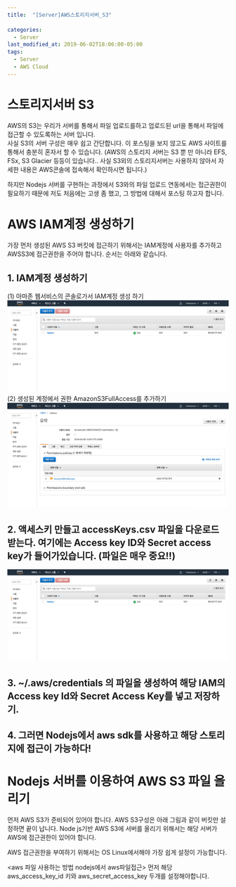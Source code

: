 ```yaml
---
title:  "[Server]AWS스토리지서버_S3"

categories:
  - Server
last_modified_at: 2019-06-02T18:06:00-05:00
tags:
  - Server
  - AWS Cloud
---
```


# 스토리지서버 S3
AWS의 S3는 우리가 서버를 통해서 파일 업로드를하고 업로드된 url을 통해서 파일에 접근할 수 있도록하는 서버 입니다. <br>
사실 S3의 서버 구성은 매우 쉽고 간단합니다. 이 포스팅을 보지 않고도 AWS 사이트를 통해서 충분히 혼자서 할 수 있습니다.
(AWS의 스토리지 서버는 S3 뿐 만 아니라 EFS, FSx, S3 Glacier 등등이 있습니다.. 사실 S3외의 스토리지서버는 사용하지 않아서 자세한 내용은 AWS콘솔에 접속해서 확인하시면 됩니다.)

하지만 Nodejs 서버를 구현하는 과정에서 S3와의 파일 업로드 연동에서는 접근권한이 필요하기 때문에 저도 처음에는 고생 좀 했고, 그 방법에 대해서 포스팅 하고자 합니다.

# AWS IAM계정 생성하기
가장 먼저 생성된 AWS S3 버킷에 접근하기 위해서는 IAM계정에 사용자를 추가하고 AWSS3에 접근권한을 주어야 합니다.
순서는 아래와 같습니다.

## 1. IAM계정 생성하기
(1) 아마존 웹서비스의 콘솔로가서 IAM계정 생성 하기
![Image Alt 텍스트](/assets/img/web/iam_1.png)
(2) 생성된 계정에서 권한 AmazonS3FullAccess를 추가하기
![Image Alt 텍스트](/assets/img/web/iam_2.png)

## 2. 액세스키 만들고 accessKeys.csv 파일을 다운로드 받는다. 여기에는 Access key ID와 Secret access key가 들어가있습니다. (파일은 매우 중요!!)
![Image Alt 텍스트](/assets/img/web/iam_1.png)

## 3. ~/.aws/credentials 의 파일을 생성하여 해당 IAM의 Access key Id와 Secret Access Key를 넣고 저장하기.

## 4. 그러면 Nodejs에서 aws sdk를 사용하고 해당 스토리지에 접근이 가능하다!


# Nodejs 서버를 이용하여 AWS S3 파일 올리기
먼저 AWS S3가 준비되어 있어야 합니다. AWS S3구성은 아래 그림과 같이 버킷만 설정하면 끝이 납니다.
Node js기반 AWS S3에 서버를 올리기 위해서는 해당 서버가 AWS에 접근권한이 있어야 합니다.

AWS 접근권한을 부여하기 위해서는 OS Linux에서해야 가장 쉽게 설정이 가능합니다.

<aws 파일 사용하는 방법 nodejs에서 aws파일접근>
먼저 해당 aws_access_key_id 키와 aws_secret_access_key 두개를 설정해야합니다.
